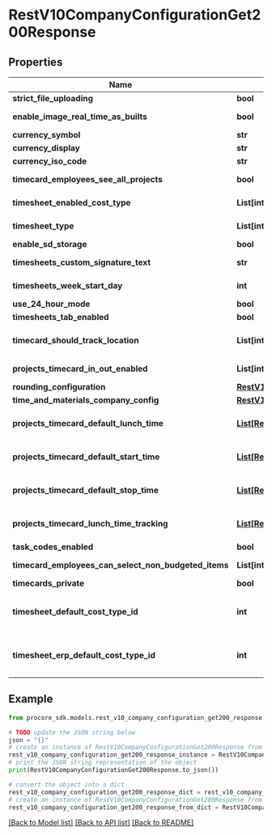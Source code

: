 # RestV10CompanyConfigurationGet200Response


## Properties

Name | Type | Description | Notes
------------ | ------------- | ------------- | -------------
**strict_file_uploading** | **bool** | Strict File Uploading Allowed | [optional] 
**enable_image_real_time_as_builts** | **bool** | Image Real Time As Builts Enabled | [optional] 
**currency_symbol** | **str** | Currency Symbol | [optional] 
**currency_display** | **str** | Currency Display | [optional] 
**currency_iso_code** | **str** | Currency ISO Code | [optional] 
**timecard_employees_see_all_projects** | **bool** | Timecard Employees Can See All Projects | [optional] 
**timesheet_enabled_cost_type** | **List[int]** | Timesheet IDs With Enabled Cost Type | [optional] 
**timesheet_type** | **List[int]** | Timesheet IDs With Enabled Cost Type | [optional] 
**enable_sd_storage** | **bool** | SD Storage Enabled | [optional] 
**timesheets_custom_signature_text** | **str** | Timesheets Custom Signature Text | [optional] 
**timesheets_week_start_day** | **int** | Timesheets Week Starting Day | [optional] 
**use_24_hour_mode** | **bool** | Use 24 Hour Clock | [optional] 
**timesheets_tab_enabled** | **bool** | Timesheets Tab Enabled | [optional] 
**timecard_should_track_location** | **List[int]** | Projects whose configuration has track_timecard_location equals to true | [optional] 
**projects_timecard_in_out_enabled** | **List[int]** | Projects Timecard In Out Enabled | [optional] 
**rounding_configuration** | [**RestV10CompanyConfigurationGet200ResponseRoundingConfiguration**](RestV10CompanyConfigurationGet200ResponseRoundingConfiguration.md) |  | [optional] 
**time_and_materials_company_config** | [**RestV10CompanyConfigurationGet200ResponseTimeAndMaterialsCompanyConfig**](RestV10CompanyConfigurationGet200ResponseTimeAndMaterialsCompanyConfig.md) |  | [optional] 
**projects_timecard_default_lunch_time** | [**List[RestV10CompanyConfigurationGet200ResponseProjectsTimecardDefaultLunchTimeInner]**](RestV10CompanyConfigurationGet200ResponseProjectsTimecardDefaultLunchTimeInner.md) | Project Configurations whose timecard_default_lunch_time is not nil | [optional] 
**projects_timecard_default_start_time** | [**List[RestV10CompanyConfigurationGet200ResponseProjectsTimecardDefaultStartTimeInner]**](RestV10CompanyConfigurationGet200ResponseProjectsTimecardDefaultStartTimeInner.md) | Project Configurations whose timecard_default_start_time is not nil | [optional] 
**projects_timecard_default_stop_time** | [**List[RestV10CompanyConfigurationGet200ResponseProjectsTimecardDefaultStopTimeInner]**](RestV10CompanyConfigurationGet200ResponseProjectsTimecardDefaultStopTimeInner.md) | Project Configurations whose timecard_default_stop_time is not nil | [optional] 
**projects_timecard_lunch_time_tracking** | [**List[RestV10CompanyConfigurationGet200ResponseProjectsTimecardLunchTimeTrackingInner]**](RestV10CompanyConfigurationGet200ResponseProjectsTimecardLunchTimeTrackingInner.md) | Project Configurations whose timecard_lunch_time_tracking is not nil | [optional] 
**task_codes_enabled** | **bool** | Task codes enabled | [optional] 
**timecard_employees_can_select_non_budgeted_items** | **List[int]** | Timecard Employees can select non budgeted items | [optional] 
**timecards_private** | **bool** | Timecards private by default | [optional] 
**timesheet_default_cost_type_id** | **int** | Company Timesheet Budget Configuration default line item type id for non-erp integrated projects | [optional] 
**timesheet_erp_default_cost_type_id** | **int** | Company Timesheet Budget Configuration default line item type id for erp integrated projects | [optional] 

## Example

```python
from procore_sdk.models.rest_v10_company_configuration_get200_response import RestV10CompanyConfigurationGet200Response

# TODO update the JSON string below
json = "{}"
# create an instance of RestV10CompanyConfigurationGet200Response from a JSON string
rest_v10_company_configuration_get200_response_instance = RestV10CompanyConfigurationGet200Response.from_json(json)
# print the JSON string representation of the object
print(RestV10CompanyConfigurationGet200Response.to_json())

# convert the object into a dict
rest_v10_company_configuration_get200_response_dict = rest_v10_company_configuration_get200_response_instance.to_dict()
# create an instance of RestV10CompanyConfigurationGet200Response from a dict
rest_v10_company_configuration_get200_response_from_dict = RestV10CompanyConfigurationGet200Response.from_dict(rest_v10_company_configuration_get200_response_dict)
```
[[Back to Model list]](../README.md#documentation-for-models) [[Back to API list]](../README.md#documentation-for-api-endpoints) [[Back to README]](../README.md)


